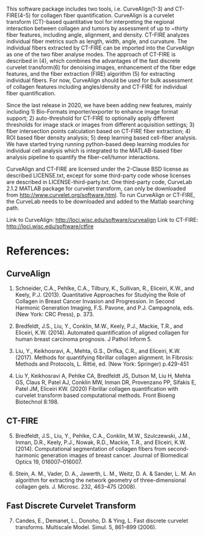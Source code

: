 
This software package includes two tools, i.e. CurveAlign(1-3) and CT-FIRE(4-5) for collagen fiber quantification. CurveAlign is a curvelet transform (CT)-based quantitative tool for interpreting the regional interaction between collagen and tumors by assessment of up to ~thirty fiber features, including angle, alignment, and density. CT-FIRE analyzes individual fiber metrics such as length, width, angle, and curvature. The individual fibers extracted by CT-FIRE can be imported into the CurveAlign as one of the two fiber analyse modes. The approach of CT-FIRE is described in (4), which combines the advantages of the fast discrete curvelet transform(6) for denoising images, enhancement of the fiber edge features, and the fiber extraction (FIRE) algorithm (5) for extracting individual fibers.  For now, CurveAlign should be used for bulk assessment of collagen features including angles/density and CT-FIRE for individual fiber quantification.

Since the last release in 2020, we have been adding new features, mainly including 1) Bio-Formats importer/exporter to enhance image format support; 2) auto-threshold for CT-FIRE to optionally apply different thresholds for image stack or images from different acquisition settings; 3) fiber intersection points calculation based on CT-FIRE fiber extraction; 4) ROI based fiber density analysis; 5) deep learning based cell-fiber analysis. We have started trying running python-based deep learning modules for individual cell analysis which is integrated to the MATLAB-based fiber analysis pipeline to quantify the fiber-cell/tumor interactions.  

CurveAlign and CT-FIRE are licensed under the 2-Clause BSD license as described LICENSE.txt, except for some third-party code whose licenses are described in LICENSE-third-party.txt. One third-party code, CurveLab 2.1.2 MATLAB package for curvelet transform, can only be downloaded from http://www.curvelet.org/software.html. To run CurveAlign or CT-FIRE, the CurveLab needs to be downloaded and added to the Matlab searching path.

Link to CurveAlign: http://loci.wisc.edu/software/curvealign
Link to CT-FIRE:    http://loci.wisc.edu/software/ctfire

# References:
## CurveAlign 

1. Schneider, C.A., Pehlke, C.A., Tilbury, K., Sullivan, R., Eliceiri, K.W., and Keely, P.J. (2013). Quantitative Approaches for Studying the Role of Collagen in Breast Cancer Invasion and Progression. In Second Harmonic Generation Imaging, F.S. Pavone, and P.J. Campagnola, eds. (New York: CRC Press), p. 373.
   
2. Bredfeldt, J.S., Liu, Y., Conklin, M.W., Keely, P.J., Mackie, T.R., and Eliceiri, K.W. (2014). Automated quantification of aligned collagen for human breast carcinoma prognosis. J Pathol Inform 5.
   
3. Liu, Y., Keikhosravi, A., Mehta, G.S., Drifka, C.R., and Eliceiri, K.W. (2017). Methods for quantifying fibrillar collagen alignment. In Fibrosis: Methods and Protocols, L. Rittié, ed. (New York: Springer) p.429-451

4. Liu Y, Keikhosravi A, Pehlke CA, Bredfeldt JS, Dutson M, Liu H, Mehta GS, Claus R, Patel AJ, Conklin MW, Inman DR, Provenzano PP, Sifakis E, Patel JM, Eliceiri KW. (2020) Fibrillar collagen quantification with curvelet transform based computational methods. Front Bioeng Biotechnol 8:198.

## CT-FIRE 

5. Bredfeldt, J.S., Liu, Y., Pehlke, C.A., Conklin, M.W., Szulczewski, J.M., Inman, D.R., Keely, P.J., Nowak, R.D., Mackie, T.R., and Eliceiri, K.W. (2014). Computational segmentation of collagen fibers from second-harmonic generation images of breast cancer. Journal of Biomedical Optics 19, 016007–016007.
   
6. Stein, A. M., Vader, D. A., Jawerth, L. M., Weitz, D. A. & Sander, L. M. An algorithm for extracting the network geometry of three-dimensional collagen gels. J. Microsc. 232, 463–475 (2008).

## Fast Discrete Curvelet Transform

7. Candes, E., Demanet, L., Donoho, D. & Ying, L. Fast discrete curvelet transforms. Multiscale Model. Simul. 5, 861–899 (2006).
